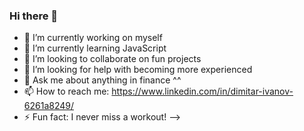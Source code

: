 ### Hi there 👋

- 🔭 I’m currently working on myself
- 🌱 I’m currently learning JavaScript
- 👯 I’m looking to collaborate on fun projects
- 🤔 I’m looking for help with becoming more experienced
- 💬 Ask me about anything in finance ^^
- 📫 How to reach me: https://www.linkedin.com/in/dimitar-ivanov-6261a8249/
- ⚡ Fun fact: I never miss a workout!
-->

